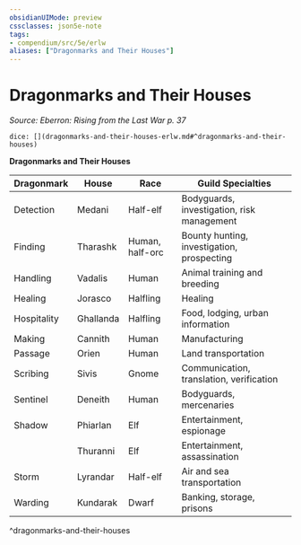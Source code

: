 ```yaml
---
obsidianUIMode: preview
cssclasses: json5e-note
tags:
- compendium/src/5e/erlw
aliases: ["Dragonmarks and Their Houses"]
---
```

# Dragonmarks and Their Houses
*Source: Eberron: Rising from the Last War p. 37* 

`dice: [](dragonmarks-and-their-houses-erlw.md#^dragonmarks-and-their-houses)`

**Dragonmarks and Their Houses**

| Dragonmark | House | Race | Guild Specialties |
|------------|-------|------|-------------------|
| Detection | Medani | Half-elf | Bodyguards, investigation, risk management |
| Finding | Tharashk | Human, half-orc | Bounty hunting, investigation, prospecting |
| Handling | Vadalis | Human | Animal training and breeding |
| Healing | Jorasco | Halfling | Healing |
| Hospitality | Ghallanda | Halfling | Food, lodging, urban information |
| Making | Cannith | Human | Manufacturing |
| Passage | Orien | Human | Land transportation |
| Scribing | Sivis | Gnome | Communication, translation, verification |
| Sentinel | Deneith | Human | Bodyguards, mercenaries |
| Shadow | Phiarlan | Elf | Entertainment, espionage |
|  | Thuranni | Elf | Entertainment, assassination |
| Storm | Lyrandar | Half-elf | Air and sea transportation |
| Warding | Kundarak | Dwarf | Banking, storage, prisons |
^dragonmarks-and-their-houses